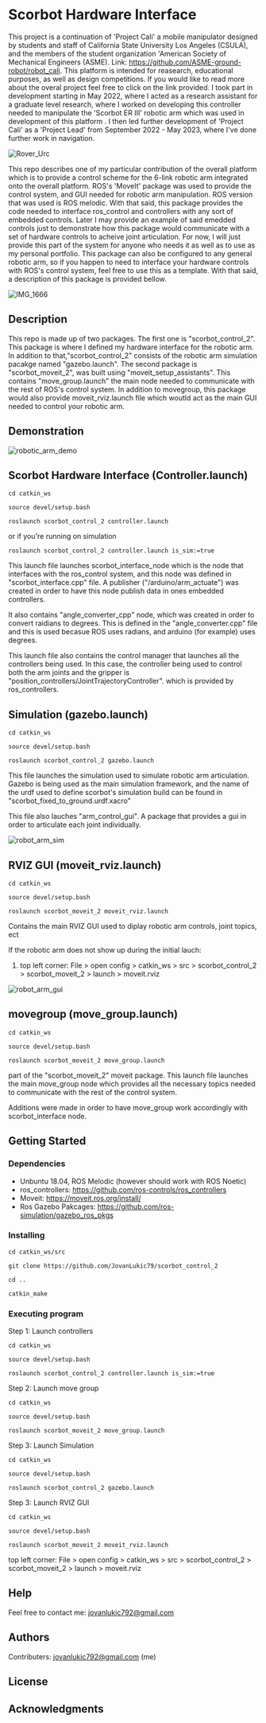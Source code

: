 # Scorbot Hardware Interface

This project is a continuation of 'Project Cali' a mobile manipulator designed by students and staff of California State University Los Angeles (CSULA), and the members of the student organization 'American Society of Mechanical Engineers (ASME). Link: https://github.com/ASME-ground-robot/robot_cali. This platform is intended for reasearch, educational purposes, as well as design competitions. If you would like to read more about the overal project feel free to click on the link provided. I took part in development starting in May 2022, where I acted as a research assistant for a graduate level research, where I worked on developing this controller needed to manipulate the 'Scorbot ER III' robotic arm which was used in development of this platform . I then led further development of 'Project Cali' as a 'Project Lead' from September 2022 - May 2023, where I've done further work in navigation.

![Rover_Urc](https://github.com/JovanLukic79/scorbot_control_2/assets/115774118/f26800ed-8741-468d-a514-e1811fa5fde4)


This repo describes one of my particular contribution of the overall platform which is to provide a control scheme for the 6-link robotic arm integrated onto the overall platform. ROS's 'MoveIt' package was used to provide the control system, and GUI needed for robotic arm manipulation. ROS version that was used is ROS melodic. With that said, this package provides the code needed to interface ros_control and controllers with any sort of embedded controls. Later I may provide an example of said emedded controls just to demonstrate how this package would communicate with a set of hardware controls to acheive joint articulation. For now, I will just provide this part of the system for anyone who needs it as well as to use as my personal portfolio. This package can also be configured to any general robotic arm, so if you happen to need to interface your hardware controls with ROS's control system, feel free to use this as a template. With that said, a description of this package is provided bellow.


![IMG_1666](https://github.com/JovanLukic79/scorbot_control_2/assets/115774118/0d4ebff5-e54c-4485-bf71-09ed5fdbdc6d)

## Description

This repo is made up of two packages. The first one is "scorbot_control_2". This package is where I defined my hardware interface for the robotic arm. In addition to that,"scorbot_control_2" consists of the robotic arm simulation pacakge named "gazebo.launch". The second package is "scorbot_moveit_2", was built using "moveit_setup_assistants". This contains "move_group.launch" the main node needed to communicate with the rest of ROS's control system. In addition to movegroup, this package would also provide moveit_rviz.launch file which woutld act as the main GUI needed to control your robotic arm. 

## Demonstration
![robotic_arm_demo](https://github.com/JovanLukic79/scorbot_control_2/assets/115774118/fde7b4bf-d4aa-48ad-9057-2868b8ec43db)



## Scorbot Hardware Interface (Controller.launch)
```
cd catkin_ws
```
```
source devel/setup.bash
```
```
roslaunch scorbot_control_2 controller.launch 
```
or if you're running on simulation
```
roslaunch scorbot_control_2 controller.launch is_sim:=true
```

This launch file launches scorbot_interface_node which is the node that interfaces with the ros_control system, and this node was defined in "scorbot_interface.cpp" file. A publisher ("/arduino/arm_actuate") was created in order to have this node publish data in ones embedded controllers.

It also contains "angle_converter_cpp" node, which was created in order to convert raidians to degrees. This is defined in the "angle_converter.cpp" file and this is used becasue ROS uses radians, and arduino (for example) uses degrees. 

This launch file also contains the control manager that launches all the controllers being used. In this case, the controller being used to control both the arm joints and the gripper is "position_controllers/JointTrajectoryController". which is provided by ros_controllers.

## Simulation (gazebo.launch)
```
cd catkin_ws
```
```
source devel/setup.bash
```
```
roslaunch scorbot_control_2 gazebo.launch
```
This file launches the simulation used to simulate robotic arm articulation. Gazebo is being used as the main simulation framework, and the name of the urdf used to define scorbot's simulation build can be found in "scorbot_fixed_to_ground.urdf.xacro"

This file also lauches "arm_control_gui". A package that provides a gui in order to articulate each joint individually.

![robot_arm_sim](https://github.com/JovanLukic79/scorbot_control_2/assets/115774118/3892b64b-a1bb-4a35-8788-b7521585229c)


## RVIZ GUI (moveit_rviz.launch)
```
cd catkin_ws
```
```
source devel/setup.bash
```
```
roslaunch scorbot_moveit_2 moveit_rviz.launch
```
Contains the main RVIZ GUI used to diplay robotic arm controls, joint topics, ect

If the robotic arm does not show up during the initial lauch:
1) top left corner: File > open config > catkin_ws > src > scorbot_control_2 > scorbot_moveit_2 > launch > moveit.rviz

![robot_arm_gui](https://github.com/JovanLukic79/scorbot_control_2/assets/115774118/eb73f351-7609-4f60-84fd-fcbaad04d8b4)


## movegroup (move_group.launch)
```
cd catkin_ws
```
```
source devel/setup.bash
```
```
roslaunch scorbot_moveit_2 move_group.launch
```
part of the "scorbot_moveit_2" moveit package. This launch file launches the main move_group node which provides all the necessary topics needed to communicate with the rest of the control system.

Additions were made in order to have move_group work accordingly with scorbot_interface node.
## Getting Started

### Dependencies

* Unbuntu 18.04, ROS Melodic (however should work with ROS Noetic)
* ros_controllers: https://github.com/ros-controls/ros_controllers
* Moveit: https://moveit.ros.org/install/
* Ros Gazebo Pakcages: https://github.com/ros-simulation/gazebo_ros_pkgs

### Installing
```
cd catkin_ws/src
```
```
git clone https://github.com/JovanLukic79/scorbot_control_2
```
```
cd ..
```
```
catkin_make
```
### Executing program
Step 1: Launch controllers
```
cd catkin_ws
```
```
source devel/setup.bash
```
```
roslaunch scorbot_control_2 controller.launch is_sim:=true
```
Step 2: Launch move group
```
cd catkin_ws
```
```
source devel/setup.bash
```
```
roslaunch scorbot_moveit_2 move_group.launch
```
Step 3: Launch Simulation
```
cd catkin_ws
```
```
source devel/setup.bash
```
```
roslaunch scorbot_control_2 gazebo.launch
```
Step 3: Launch RVIZ GUI
```
cd catkin_ws
```
```
source devel/setup.bash
```
```
roslaunch scorbot_moveit_2 moveit_rviz.launch
```
top left corner: File > open config > catkin_ws > src > scorbot_control_2 > scorbot_moveit_2 > launch > moveit.rviz
## Help
Feel free to contact me: jovanlukic792@gmail.com

## Authors
Contributers: jovanlukic792@gmail.com (me)

## License

## Acknowledgments
